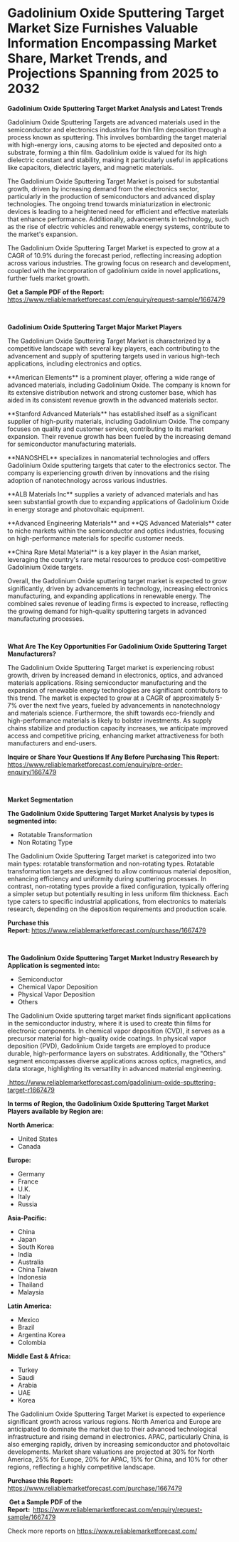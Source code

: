 <p><h1>Gadolinium Oxide Sputtering Target Market Size Furnishes Valuable Information Encompassing Market Share, Market Trends, and Projections Spanning from 2025 to 2032</h1></p><p><strong>Gadolinium Oxide Sputtering Target Market Analysis and Latest Trends</strong></p>
<p><p>Gadolinium Oxide Sputtering Targets are advanced materials used in the semiconductor and electronics industries for thin film deposition through a process known as sputtering. This involves bombarding the target material with high-energy ions, causing atoms to be ejected and deposited onto a substrate, forming a thin film. Gadolinium oxide is valued for its high dielectric constant and stability, making it particularly useful in applications like capacitors, dielectric layers, and magnetic materials.</p><p>The Gadolinium Oxide Sputtering Target Market is poised for substantial growth, driven by increasing demand from the electronics sector, particularly in the production of semiconductors and advanced display technologies. The ongoing trend towards miniaturization in electronic devices is leading to a heightened need for efficient and effective materials that enhance performance. Additionally, advancements in technology, such as the rise of electric vehicles and renewable energy systems, contribute to the market's expansion.</p><p>The Gadolinium Oxide Sputtering Target Market is expected to grow at a CAGR of 10.9% during the forecast period, reflecting increasing adoption across various industries. The growing focus on research and development, coupled with the incorporation of gadolinium oxide in novel applications, further fuels market growth.</p></p>
<p><strong>Get a Sample PDF of the Report:&nbsp;</strong> <a href="https://www.reliablemarketforecast.com/enquiry/request-sample/1667479?utm_campaign=2949&utm_medium=2&utm_source=Github&utm_content=ia&utm_term=08032025&utm_id=gadolinium-oxide-sputtering-target">https://www.reliablemarketforecast.com/enquiry/request-sample/1667479</a></p>
<p>&nbsp;</p>
<p><strong>Gadolinium Oxide Sputtering Target Major Market Players</strong></p>
<p><p>The Gadolinium Oxide Sputtering Target Market is characterized by a competitive landscape with several key players, each contributing to the advancement and supply of sputtering targets used in various high-tech applications, including electronics and optics.</p><p>**American Elements** is a prominent player, offering a wide range of advanced materials, including Gadolinium Oxide. The company is known for its extensive distribution network and strong customer base, which has aided in its consistent revenue growth in the advanced materials sector. </p><p>**Stanford Advanced Materials** has established itself as a significant supplier of high-purity materials, including Gadolinium Oxide. The company focuses on quality and customer service, contributing to its market expansion. Their revenue growth has been fueled by the increasing demand for semiconductor manufacturing materials.</p><p>**NANOSHEL** specializes in nanomaterial technologies and offers Gadolinium Oxide sputtering targets that cater to the electronics sector. The company is experiencing growth driven by innovations and the rising adoption of nanotechnology across various industries.</p><p>**ALB Materials Inc** supplies a variety of advanced materials and has seen substantial growth due to expanding applications of Gadolinium Oxide in energy storage and photovoltaic equipment. </p><p>**Advanced Engineering Materials** and **QS Advanced Materials** cater to niche markets within the semiconductor and optics industries, focusing on high-performance materials for specific customer needs.</p><p>**China Rare Metal Material** is a key player in the Asian market, leveraging the country's rare metal resources to produce cost-competitive Gadolinium Oxide targets.</p><p>Overall, the Gadolinium Oxide sputtering target market is expected to grow significantly, driven by advancements in technology, increasing electronics manufacturing, and expanding applications in renewable energy. The combined sales revenue of leading firms is expected to increase, reflecting the growing demand for high-quality sputtering targets in advanced manufacturing processes.</p></p>
<p>&nbsp;</p>
<p><strong>What Are The Key Opportunities For Gadolinium Oxide Sputtering Target Manufacturers?</strong></p>
<p><p>The Gadolinium Oxide Sputtering Target market is experiencing robust growth, driven by increased demand in electronics, optics, and advanced materials applications. Rising semiconductor manufacturing and the expansion of renewable energy technologies are significant contributors to this trend. The market is expected to grow at a CAGR of approximately 5-7% over the next five years, fueled by advancements in nanotechnology and materials science. Furthermore, the shift towards eco-friendly and high-performance materials is likely to bolster investments. As supply chains stabilize and production capacity increases, we anticipate improved access and competitive pricing, enhancing market attractiveness for both manufacturers and end-users.</p></p>
<p><strong>Inquire or Share Your Questions If Any Before Purchasing This Report:</strong> <a href="https://www.reliablemarketforecast.com/enquiry/pre-order-enquiry/1667479?utm_campaign=2949&utm_medium=2&utm_source=Github&utm_content=ia&utm_term=08032025&utm_id=gadolinium-oxide-sputtering-target">https://www.reliablemarketforecast.com/enquiry/pre-order-enquiry/1667479</a></p>
<p>&nbsp;</p>
<p><strong>Market Segmentation</strong></p>
<p><strong>The Gadolinium Oxide Sputtering Target Market Analysis by types is segmented into:</strong></p>
<p><ul><li>Rotatable Transformation</li><li>Non Rotating Type</li></ul></p>
<p><p>The Gadolinium Oxide Sputtering Target market is categorized into two main types: rotatable transformation and non-rotating types. Rotatable transformation targets are designed to allow continuous material deposition, enhancing efficiency and uniformity during sputtering processes. In contrast, non-rotating types provide a fixed configuration, typically offering a simpler setup but potentially resulting in less uniform film thickness. Each type caters to specific industrial applications, from electronics to materials research, depending on the deposition requirements and production scale.</p></p>
<p><strong>Purchase this Report:&nbsp;</strong><a href="https://www.reliablemarketforecast.com/purchase/1667479?utm_campaign=2949&utm_medium=2&utm_source=Github&utm_content=ia&utm_term=08032025&utm_id=gadolinium-oxide-sputtering-target">https://www.reliablemarketforecast.com/purchase/1667479</a></p>
<p>&nbsp;</p>
<p><strong>The Gadolinium Oxide Sputtering Target Market Industry Research by Application is segmented into:</strong></p>
<p><ul><li>Semiconductor</li><li>Chemical Vapor Deposition</li><li>Physical Vapor Deposition</li><li>Others</li></ul></p>
<p><p>The Gadolinium Oxide sputtering target market finds significant applications in the semiconductor industry, where it is used to create thin films for electronic components. In chemical vapor deposition (CVD), it serves as a precursor material for high-quality oxide coatings. In physical vapor deposition (PVD), Gadolinium Oxide targets are employed to produce durable, high-performance layers on substrates. Additionally, the "Others" segment encompasses diverse applications across optics, magnetics, and data storage, highlighting its versatility in advanced material engineering.</p></p>
<p><a href="https://www.reliablemarketforecast.com/gadolinium-oxide-sputtering-target-r1667479?utm_campaign=2949&utm_medium=2&utm_source=Github&utm_content=ia&utm_term=08032025&utm_id=gadolinium-oxide-sputtering-target">&nbsp;https://www.reliablemarketforecast.com/gadolinium-oxide-sputtering-target-r1667479</a></p>
<p><strong>In terms of Region, the Gadolinium Oxide Sputtering Target Market Players available by Region are:</strong></p>
<p>
    <p> <strong> North America: </strong>
        <ul>
            <li>United States</li>
            <li>Canada</li>
        </ul>
        </p> 
    <p> <strong> Europe: </strong>
        <ul>
            <li>Germany</li>
            <li>France</li>
            <li>U.K.</li>
            <li>Italy</li>
            <li>Russia</li>
        </ul>
        </p> 
    <p> <strong> Asia-Pacific: </strong>
        <ul>
            <li>China</li>
            <li>Japan</li>
            <li>South Korea</li>
            <li>India</li>
            <li>Australia</li>
            <li>China Taiwan</li>
            <li>Indonesia</li>
            <li>Thailand</li>
            <li>Malaysia</li>
        </ul>
        </p> 
    <p> <strong> Latin America: </strong>
        <ul>
            <li>Mexico</li>
            <li>Brazil</li>
            <li>Argentina Korea</li>
            <li>Colombia</li>
        </ul>
        </p> 
    <p> <strong> Middle East & Africa: </strong>
        <ul>
            <li>Turkey</li>
            <li>Saudi</li>
            <li>Arabia</li>
            <li>UAE</li>
            <li>Korea</li>
        </ul>
    </p>
    </p>
<p><p>The Gadolinium Oxide Sputtering Target Market is expected to experience significant growth across various regions. North America and Europe are anticipated to dominate the market due to their advanced technological infrastructure and rising demand in electronics. APAC, particularly China, is also emerging rapidly, driven by increasing semiconductor and photovoltaic developments. Market share valuations are projected at 30% for North America, 25% for Europe, 20% for APAC, 15% for China, and 10% for other regions, reflecting a highly competitive landscape.</p></p>
<p><strong>Purchase this Report: </strong><a href="https://www.reliablemarketforecast.com/purchase/1667479?utm_campaign=2949&utm_medium=2&utm_source=Github&utm_content=ia&utm_term=08032025&utm_id=gadolinium-oxide-sputtering-target">https://www.reliablemarketforecast.com/purchase/1667479</a></p>
<p>&nbsp;<strong>Get a Sample PDF of the Report:&nbsp;&nbsp;</strong><a href="https://www.reliablemarketforecast.com/enquiry/request-sample/1667479?utm_campaign=2949&utm_medium=2&utm_source=Github&utm_content=ia&utm_term=08032025&utm_id=gadolinium-oxide-sputtering-target">https://www.reliablemarketforecast.com/enquiry/request-sample/1667479</a></p>
<p><strong></strong></p>
<p>Check more reports on <a href="https://www.reliablemarketforecast.com/?utm_campaign=2949&utm_medium=2&utm_source=Github&utm_content=ia&utm_term=08032025&utm_id=gadolinium-oxide-sputtering-target">https://www.reliablemarketforecast.com/</a></p>